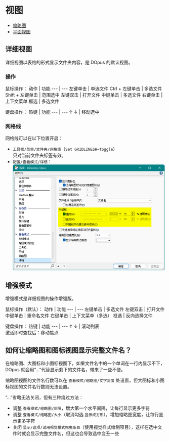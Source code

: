 # 视图
- [缩略图](缩略图.md)
- [平面视图](平面视图.md)

## 详细视图
详细视图以表格的形式显示文件夹内容，是 DOpus 的默认视图。

### 操作
鼠标操作：
动作 | 功能
--- | ---
左键单击 | 单选文件
Ctrl + 左键单击 | 多选文件
Shift + 左键单击 | 范围选中
左键双击 | 打开文件
中键单击 | 多选文件
右键单击 | 上下文菜单
框选 | 多选文件

键盘操作：
热键 | 功能
--- | ---
↑ ↓ | 移动选中

### 网格线
网格线可以在以下位置开启：
- `工具栏/菜单/文件夹/网格线`（`Set GRIDLINESH=toggle`）  
  只对当前文件夹标签有效。
- `配置/查看模式/详细`：  
  ![](images/详细-网格线.png)

## 增强模式
增强模式是详细视图的操作增强版。

鼠标操作（默认）：
动作 | 功能
--- | ---
左键单击 | 多选文件
左键双击 | 打开文件
中键单击 | 重命名文件
右键单击 | 上下文菜单（多选）
框选 | 反向选择文件

键盘操作：
热键 | 功能
--- | ---
↑ ↓ | 滚动列表<br />激活即时查找后：移动焦点

## 如何让缩略图和图标视图显示完整文件名？
在缩略图、大图标和小图标视图下，如果文件名中的一个单词在一行内显示不下，DOpus 就会用“...”代替显示剩下的文件名，带来了一些不便。

缩略图视图的文件名行数可以在 `查看模式/缩略图/文字高度` 处设置，但大图标和小图标视图的文件名行数则无法设置。

“...”省略无法关闭，但有三种绕过方法：
- 调整 `查看模式/缩略图/间隔`，增大第一个水平间隔，让每行显示更多字符
- 调整 `查看模式/缩略图/大小`（取消勾选 `显示成方形`），增加缩略图宽度，让每行显示更多字符
- 关闭 `显示/选项/试用视觉模式拖曳条目`（使用视觉样式绘制项目），这样在选中文件时就会显示完整文件名，但这也会导致选中变丑一些